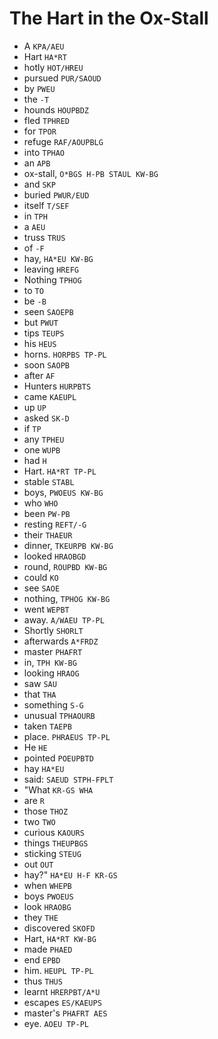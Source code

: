 # The Hart in the Ox-Stall

* A `KPA/AEU`
* Hart `HA*RT`
* hotly `HOT/HREU`
* pursued `PUR/SAOUD`
* by `PWEU`
* the `-T`
* hounds `HOUPBDZ`
* fled `TPHRED`
* for `TPOR`
* refuge `RAF/AOUPBLG`
* into `TPHAO`
* an `APB`
* ox-stall, `O*BGS H-PB STAUL KW-BG`
* and `SKP`
* buried `PWUR/EUD`
* itself `T/SEF`
* in `TPH`
* a `AEU`
* truss `TRUS`
* of `-F`
* hay, `HA*EU KW-BG`
* leaving `HREFG`
* Nothing `TPHOG`
* to `TO`
* be `-B`
* seen `SAOEPB`
* but `PWUT`
* tips `TEUPS`
* his `HEUS`
* horns. `HORPBS TP-PL`
* soon `SAOPB`
* after `AF`
* Hunters `HURPBTS`
* came `KAEUPL`
* up `UP`
* asked `SK-D`
* if `TP`
* any `TPHEU`
* one `WUPB`
* had `H`
* Hart. `HA*RT TP-PL`
* stable `STABL`
* boys, `PWOEUS KW-BG`
* who `WHO`
* been `PW-PB`
* resting `REFT/-G`
* their `THAEUR`
* dinner, `TKEURPB KW-BG`
* looked `HRAOBGD`
* round, `ROUPBD KW-BG`
* could `KO`
* see `SAOE`
* nothing, `TPHOG KW-BG`
* went `WEPBT`
* away. `A/WAEU TP-PL`
* Shortly `SHORLT`
* afterwards `A*FRDZ`
* master `PHAFRT`
* in, `TPH KW-BG`
* looking `HRAOG`
* saw `SAU`
* that `THA`
* something `S-G`
* unusual `TPHAOURB`
* taken `TAEPB`
* place. `PHRAEUS TP-PL`
* He `HE`
* pointed `POEUPBTD`
* hay `HA*EU`
* said: `SAEUD STPH-FPLT`
* "What `KR-GS WHA`
* are `R`
* those `THOZ`
* two `TWO`
* curious `KAOURS`
* things `THEUPBGS`
* sticking `STEUG`
* out `OUT`
* hay?" `HA*EU H-F KR-GS`
* when `WHEPB`
* boys `PWOEUS`
* look `HRAOBG`
* they `THE`
* discovered `SKOFD`
* Hart, `HA*RT KW-BG`
* made `PHAED`
* end `EPBD`
* him. `HEUPL TP-PL`
* thus `THUS`
* learnt `HRERPBT/A*U`
* escapes `ES/KAEUPS`
* master's `PHAFRT AES`
* eye. `AOEU TP-PL`

